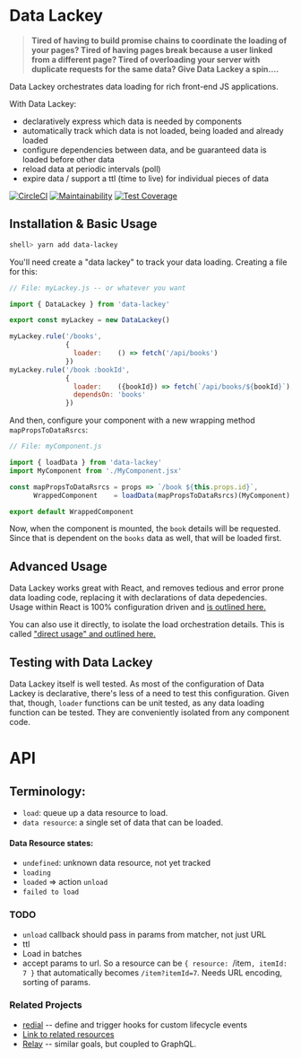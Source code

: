 # Data Lackey

> __Tired of having to build promise chains to coordinate the loading of your pages? 
Tired of having pages break because a user linked from a different page?
Tired of overloading your server with duplicate requests for the same data?
Give Data Lackey a spin....__


Data Lackey orchestrates data loading for rich front-end JS applications. 

With Data Lackey:
* declaratively express which data is needed by components
* automatically track which data is not loaded, being loaded and already loaded
* configure dependencies between data, and be guaranteed data is loaded before other data
* reload data at periodic intervals (poll)
* expire data / support a ttl (time to live) for individual pieces of data

 [![CircleCI](https://circleci.com/gh/Verba/data-lackey/tree/master.svg?style=svg&circle-token=e5e3ede09f04662995e99094b75e6a0c84914c1a)](https://circleci.com/gh/Verba/data-lackey/tree/master) [![Maintainability](https://api.codeclimate.com/v1/badges/562327499c13db5defe0/maintainability)](https://codeclimate.com/github/Verba/data-lackey/maintainability) [![Test Coverage](https://api.codeclimate.com/v1/badges/562327499c13db5defe0/test_coverage)](https://codeclimate.com/github/Verba/data-lackey/test_coverage)

## Installation & Basic Usage

```bash
shell> yarn add data-lackey
```
You'll need create a "data lackey" to track your data loading. Creating a file for this:
```js
// File: myLackey.js -- or whatever you want

import { DataLackey } from 'data-lackey'

export const myLackey = new DataLackey()

myLackey.rule('/books',        
              { 
                loader:    () => fetch('/api/books') 
              })
myLackey.rule('/book :bookId', 
              {
                loader:    ({bookId}) => fetch(`/api/books/${bookId}`),
                dependsOn: 'books'
              })
```
And then, configure your component with a new wrapping method `mapPropsToDataRsrcs`:
```js
// File: myComponent.js

import { loadData } from 'data-lackey'
import MyComponent from './MyComponent.jsx'

const mapPropsToDataRsrcs = props => `/book ${this.props.id}`,
      WrappedComponent    = loadData(mapPropsToDataRsrcs)(MyComponent)

export default WrappedComponent
````
Now, when the component is mounted, the `book` details will be requested. Since
that is dependent on the `books` data as well, that will be loaded first.
 


## Advanced Usage

Data Lackey works great with React, and removes tedious and error prone data loading
code, replacing it with declarations of data depedencies. Usage within React is 100% configuration driven and [is outlined here.](./docs/react.md)

You can also use it directly, to isolate the load orchestration details. This is called
["direct usage" and outlined here.](./direct_usage.md)



## Testing with Data Lackey

Data Lackey itself is well tested. As most of the configuration of Data Lackey is declarative, there's
less of a need to test this configuration. Given that, though, `loader` functions can be unit tested, 
as any data loading function can be tested. They are conveniently isolated from any component code.

# API

## Terminology:
 * `load`: queue up a data resource to load.
 * `data resource`: a single set of data that can be loaded.
 
#### Data Resource states:
  * `undefined`: unknown data resource, not yet tracked
  * `loading`
  * `loaded` => action `unload`
  * `failed to load`
  


### TODO

* `unload` callback should pass in params from matcher, not just URL
* ttl
* Load in batches
* accept params to url. So a resource can be `{ resource: `/item`, itemId: 7 }`
  that automatically becomes `/item?itemId=7`. Needs URL encoding, sorting of params.


### Related Projects

* [redial](https://github.com/markdalgleish/redial) -- define and trigger hooks for custom lifecycle events
* [Link to related resources](https://medium.com/@dbow1234/expressing-data-dependencies-in-react-43a2004e04bc)
* [Relay](https://facebook.github.io/relay/) -- similar goals, but coupled to GraphQL.

